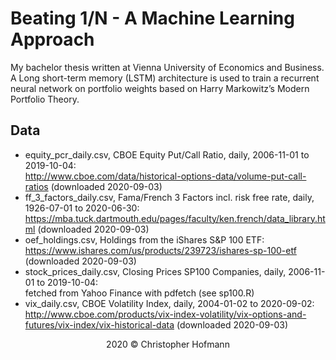 # Beating 1/N - A Machine Learning Approach

My bachelor thesis written at Vienna University of Economics and Business. A Long short-term memory (LSTM) architecture is used to train a recurrent neural network on portfolio weights based on Harry Markowitz’s Modern Portfolio Theory.


## Data

* equity_pcr_daily.csv, CBOE Equity Put/Call Ratio, daily, 2006-11-01 to 2019-10-04:<br/> 
  http://www.cboe.com/data/historical-options-data/volume-put-call-ratios (downloaded 2020-09-03)
* ff_3_factors_daily.csv, Fama/French 3 Factors incl. risk free rate, daily, 1926-07-01 to 2020-06-30:<br/>
  https://mba.tuck.dartmouth.edu/pages/faculty/ken.french/data_library.html (downloaded 2020-09-03)	
* oef_holdings.csv, Holdings from the iShares S&P 100 ETF:<br/>
  https://www.ishares.com/us/products/239723/ishares-sp-100-etf (downloaded 2020-09-03)
* stock_prices_daily.csv, Closing Prices SP100 Companies, daily, 2006-11-01 to 2019-10-04:<br/>
  fetched from Yahoo Finance with pdfetch (see sp100.R)
* vix_daily.csv, CBOE Volatility Index, daily, 2004-01-02 to 2020-09-02:<br/>
  http://www.cboe.com/products/vix-index-volatility/vix-options-and-futures/vix-index/vix-historical-data (downloaded 2020-09-03)

<p align="center">2020 &copy; Christopher Hofmann</p>
